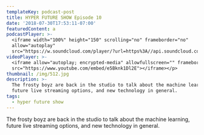 ```yaml
---
templateKey: podcast-post
title: HYPER FUTURE SHOW Episode 10
date: '2018-07-30T17:53:11-07:00'
featuredContent: a
podcastPlayer: >-
  <iframe width="100%" height="150" scrolling="no" frameborder="no"
  allow="autoplay"
  src="https://w.soundcloud.com/player/?url=https%3A//api.soundcloud.com/tracks/369636308&color=%23ff5500&auto_play=false&hide_related=false&show_comments=true&show_user=true&show_reposts=false&show_teaser=true&visual=true"></iframe>
videoPlayer: >-
  <iframe allow="autoplay; encrypted-media" allowfullscreen="" frameborder="0"
  src="https://www.youtube.com/embed/e5Bknk1Dl2E"></iframe></p>
thumbnail: /img/512.jpg
description: >-
  The frosty boyz are back in the studio to talk about the machine learning,
  future live streaming options, and new technology in general.
tags:
  - hyper future show
---
```

<p>The frosty boyz are back in the studio to talk about the machine learning, future live streaming options, and new technology in general.</p>
